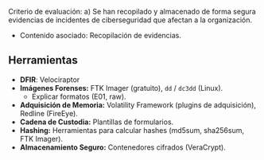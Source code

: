 Criterio de evaluación:
a) Se han recopilado y almacenado de forma segura evidencias de incidentes de ciberseguridad que afectan a la organización.

* Contenido asociado: Recopilación de evidencias.
## Herramientas
- **DFIR**: Velociraptor
- **Imágenes Forenses:** FTK Imager (gratuito), `dd` / `dc3dd` (Linux). 
	- Explicar formatos (E01, raw).
- **Adquisición de Memoria:** Volatility Framework (plugins de adquisición), Redline (FireEye).
- **Cadena de Custodia:** Plantillas de formularios.
- **Hashing:** Herramientas para calcular hashes (md5sum, sha256sum, FTK Imager).
- **Almacenamiento Seguro:** Contenedores cifrados (VeraCrypt).